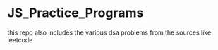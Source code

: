 # JS_Practice_Programs

this repo also includes the various dsa problems from the sources like leetcode
